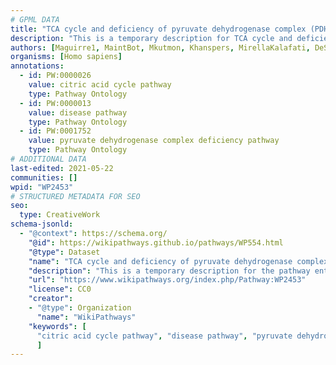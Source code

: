 ```yaml
---
# GPML DATA
title: "TCA cycle and deficiency of pyruvate dehydrogenase complex (PDHc)"
description: "This is a temporary description for TCA cycle and deficiency of pyruvate dehydrogenase complex (PDHc)"
authors: [Maguirre1, MaintBot, Mkutmon, Khanspers, MirellaKalafati, DeSl, Eweitz]
organisms: [Homo sapiens]
annotations:
  - id: PW:0000026
    value: citric acid cycle pathway
    type: Pathway Ontology
  - id: PW:0000013
    value: disease pathway
    type: Pathway Ontology
  - id: PW:0001752
    value: pyruvate dehydrogenase complex deficiency pathway
    type: Pathway Ontology
# ADDITIONAL DATA
last-edited: 2021-05-22
communities: []
wpid: "WP2453"
# STRUCTURED METADATA FOR SEO
seo:
  type: CreativeWork
schema-jsonld:
  - "@context": https://schema.org/
    "@id": https://wikipathways.github.io/pathways/WP554.html
    "@type": Dataset
    "name": "TCA cycle and deficiency of pyruvate dehydrogenase complex (PDHc)"
    "description": "This is a temporary description for the pathway entitled: TCA cycle and deficiency of pyruvate dehydrogenase complex (PDHc)"
    "url": "https://www.wikipathways.org/index.php/Pathway:WP2453"
    "license": CC0
    "creator":
    - "@type": Organization
      "name": "WikiPathways"
    "keywords": [
      "citric acid cycle pathway", "disease pathway", "pyruvate dehydrogenase complex deficiency pathway",
      ]
---
```

